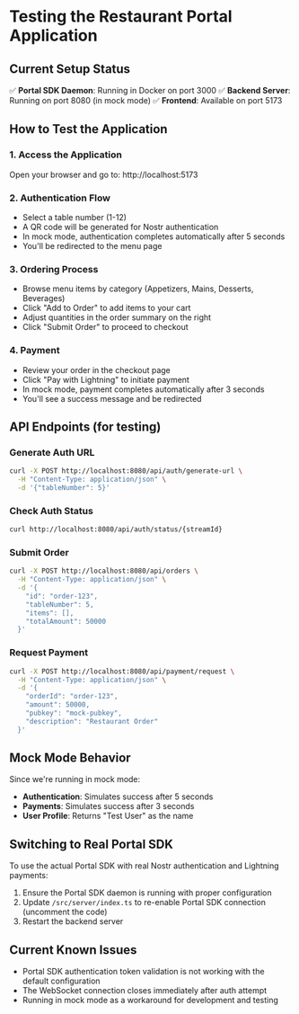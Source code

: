 # Testing the Restaurant Portal Application

## Current Setup Status

✅ **Portal SDK Daemon**: Running in Docker on port 3000
✅ **Backend Server**: Running on port 8080 (in mock mode)
✅ **Frontend**: Available on port 5173

## How to Test the Application

### 1. Access the Application
Open your browser and go to: http://localhost:5173

### 2. Authentication Flow
- Select a table number (1-12)
- A QR code will be generated for Nostr authentication
- In mock mode, authentication completes automatically after 5 seconds
- You'll be redirected to the menu page

### 3. Ordering Process
- Browse menu items by category (Appetizers, Mains, Desserts, Beverages)
- Click "Add to Order" to add items to your cart
- Adjust quantities in the order summary on the right
- Click "Submit Order" to proceed to checkout

### 4. Payment
- Review your order in the checkout page
- Click "Pay with Lightning" to initiate payment
- In mock mode, payment completes automatically after 3 seconds
- You'll see a success message and be redirected

## API Endpoints (for testing)

### Generate Auth URL
```bash
curl -X POST http://localhost:8080/api/auth/generate-url \
  -H "Content-Type: application/json" \
  -d '{"tableNumber": 5}'
```

### Check Auth Status
```bash
curl http://localhost:8080/api/auth/status/{streamId}
```

### Submit Order
```bash
curl -X POST http://localhost:8080/api/orders \
  -H "Content-Type: application/json" \
  -d '{
    "id": "order-123",
    "tableNumber": 5,
    "items": [],
    "totalAmount": 50000
  }'
```

### Request Payment
```bash
curl -X POST http://localhost:8080/api/payment/request \
  -H "Content-Type: application/json" \
  -d '{
    "orderId": "order-123",
    "amount": 50000,
    "pubkey": "mock-pubkey",
    "description": "Restaurant Order"
  }'
```

## Mock Mode Behavior

Since we're running in mock mode:
- **Authentication**: Simulates success after 5 seconds
- **Payments**: Simulates success after 3 seconds
- **User Profile**: Returns "Test User" as the name

## Switching to Real Portal SDK

To use the actual Portal SDK with real Nostr authentication and Lightning payments:

1. Ensure the Portal SDK daemon is running with proper configuration
2. Update `/src/server/index.ts` to re-enable Portal SDK connection (uncomment the code)
3. Restart the backend server

## Current Known Issues

- Portal SDK authentication token validation is not working with the default configuration
- The WebSocket connection closes immediately after auth attempt
- Running in mock mode as a workaround for development and testing